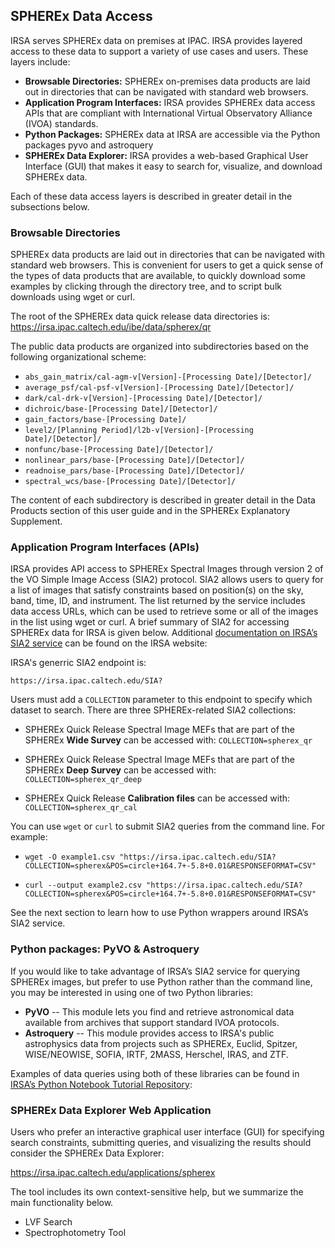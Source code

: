 ## SPHEREx Data Access

IRSA serves SPHEREx data on premises at IPAC. IRSA provides layered access to these data to support a variety of use cases and users. These layers include:

* **Browsable Directories:** SPHEREx on-premises data products are laid out in directories that can be navigated with standard web browsers.
* **Application Program Interfaces:** IRSA provides SPHEREx data access APIs that are compliant with International Virtual Observatory Alliance (IVOA) standards.
* **Python Packages:** SPHEREx data at IRSA are accessible via the Python packages pyvo and astroquery
* **SPHEREx Data Explorer:** IRSA provides a web-based Graphical User Interface (GUI) that makes it easy to search for, visualize, and download SPHEREx data.

Each of these data access layers is described in greater detail in the subsections below.

### Browsable Directories
SPHEREx data products are laid out in directories that can be navigated with standard web browsers. This is convenient for users to get a quick sense of the types of data products that are available, to quickly download some examples by clicking through the directory tree, and to script bulk downloads using wget or curl.

The root of the SPHEREx data quick release data directories is:
https://irsa.ipac.caltech.edu/ibe/data/spherex/qr

The public data products are organized into subdirectories based on the following organizational scheme:
* `abs_gain_matrix/cal-agm-v[Version]-[Processing Date]/[Detector]/`
* `average_psf/cal-psf-v[Version]-[Processing Date]/[Detector]/`
* `dark/cal-drk-v[Version]-[Processing Date]/[Detector]/`
* `dichroic/base-[Processing Date]/[Detector]/`
* `gain_factors/base-[Processing Date]/`
* `level2/[Planning Period]/l2b-v[Version]-[Processing Date]/[Detector]/`
* `nonfunc/base-[Processing Date]/[Detector]/`
* `nonlinear_pars/base-[Processing Date]/[Detector]/`
* `readnoise_pars/base-[Processing Date]/[Detector]/`
* `spectral_wcs/base-[Processing Date]/[Detector]/`

The content of each subdirectory is described in greater detail in the Data Products section of this user guide and in the SPHEREx Explanatory Supplement.


### Application Program Interfaces (APIs)

IRSA provides API access to SPHEREx Spectral Images through version 2 of the VO Simple Image Access (SIA2) protocol. SIA2 allows users to query for a list of images that satisfy constraints based on position(s) on the sky, band, time, ID, and instrument. The list returned by the service includes data access URLs, which can be used to retrieve some or all of the images in the list using wget or curl. A brief summary of SIA2 for accessing SPHEREx data for IRSA is given below. Additional [documentation on IRSA’s SIA2 service](https://irsa.ipac.caltech.edu/ibe/sia.html) can be found on the IRSA website:

IRSA's generric SIA2 endpoint is:

`https://irsa.ipac.caltech.edu/SIA?`

Users must add a `COLLECTION` parameter to this endpoint to specify which dataset to search.  There are three SPHEREx-related SIA2 collections:

* SPHEREx Quick Release Spectral Image MEFs that are part of the SPHEREx **Wide Survey** can be accessed with: `COLLECTION=spherex_qr`

* SPHEREx Quick Release Spectral Image MEFs that are part of the SPHEREx **Deep Survey** can be accessed with: `COLLECTION=spherex_qr_deep`
  
* SPHEREx Quick Release **Calibration files** can be accessed with: `COLLECTION=spherex_qr_cal`

You can use `wget` or `curl` to submit SIA2 queries from the command line. For example:

* `wget -O example1.csv "https://irsa.ipac.caltech.edu/SIA?COLLECTION=spherex&POS=circle+164.7+-5.8+0.01&RESPONSEFORMAT=CSV"`

* `curl --output example2.csv "https://irsa.ipac.caltech.edu/SIA?COLLECTION=spherex&POS=circle+164.7+-5.8+0.01&RESPONSEFORMAT=CSV"`

See the next section to learn how to use Python wrappers around IRSA’s SIA2 service.

### Python packages: PyVO & Astroquery

If you would like to take advantage of IRSA’s SIA2 service for querying SPHEREx images, but prefer to use Python rather than the command line, you may be interested in using one of two Python libraries:

*	**PyVO**  -- This module lets you find and retrieve astronomical data available from archives that support standard IVOA protocols.
*	**Astroquery**  -- This module provides access to IRSA's public astrophysics data from projects such as SPHEREx, Euclid, Spitzer, WISE/NEOWISE, SOFIA, IRTF, 2MASS, Herschel, IRAS, and ZTF.

Examples of data queries using both of these libraries can be found in [IRSA’s Python Notebook Tutorial Repository](https://caltech-ipac.github.io/irsa-tutorials/):

### SPHEREx Data Explorer Web Application

Users who prefer an interactive graphical user interface (GUI) for specifying search constraints, submitting queries, and visualizing the results should consider the SPHEREx Data Explorer:

https://irsa.ipac.caltech.edu/applications/spherex

The tool includes its own context-sensitive help, but we summarize the main functionality below.

* LVF Search
* Spectrophotometry Tool
